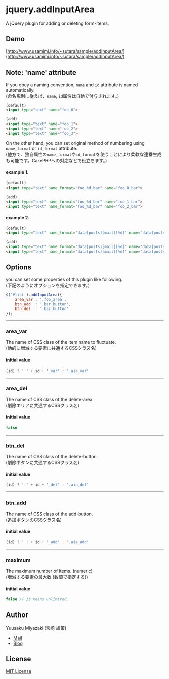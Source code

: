 # jquery.addInputArea
A jQuery plugin for adding or deleting form-items.


## Demo
[http://www.usamimi.info/~sutara/sample/addInputArea/](http://www.usamimi.info/~sutara/sample/addInputArea/)


## Note: 'name' attribute
If you obey a naming convention, `name` and `id` attribute is named automatically.  
(命名規則に従えば、`name`, `id`属性は自動で付与されます。)

``` html
(default)
<input type="text" name="foo_0">

(add)
<input type="text" name="foo_1">
<input type="text" name="foo_2">
<input type="text" name="foo_3">
```

On the other hand, you can set original method of numbering using `name_format` or `id_format` attribute.  
(他方で、独自属性の`name_format`や`id_format`を使うことにより柔軟な連番生成も可能です。CakePHPへの対応などで役立ちます。)

#### example 1.

``` html
(default)
<input type="text" name_format="foo_%d_bar" name="foo_0_bar">

(add)
<input type="text" name_format="foo_%d_bar" name="foo_1_bar">
<input type="text" name_format="foo_%d_bar" name="foo_2_bar">
```

#### example 2.

``` html
(default)
<input type="text" name_format="data[posts][mail][%d]" name="data[posts][mail][0]">

(add)
<input type="text" name_format="data[posts][mail][%d]" name="data[posts][mail][1]">
<input type="text" name_format="data[posts][mail][%d]" name="data[posts][mail][2]">	
```

## Options
you can set some properties of this plugin like following.  
(下記のようにオプションを指定できます。)

``` javascript
$('#list').addInputArea({
    area_var : '.foo_area',
    btn_add  : '.bar_button',
    btn_del  : '.baz_button'
});
```

- - -
### area_var
The name of CSS class of the item name to fluctuate.  
(動的に増減する要素に共通するCSSクラス名)

#### initial value

``` javascript
(id) ? '.' + id + '_var' : '.aia_var'
```

- - -
### area_del
The name of CSS class of the delete-area.  
(削除エリアに共通するCSSクラス名)

#### initial value

``` javascript
false
```

- - -
### btn_del
The name of CSS class of the delete-button.  
(削除ボタンに共通するCSSクラス名)

#### initial value

``` javascript
(id) ? '.' + id + '_del' : '.aia_del'
```

- - -
### btn_add
The name of CSS class of the add-button.  
(追加ボタンのCSSクラス名)

#### initial value

``` javascript
(id) ? '.' + id + '_add' : '.aia_add'
```

- - -
### maximum
The maximum number of items. (numeric)  
(増減する要素の最大数 (数値で指定する))

#### initial value

``` javascript
false // It means unlimited.
```

## Author
Yuusaku Miyazaki (宮崎 雄策)

* [Mail](toumin.m7@gmail.com)
* [Blog](http://d.hatena.ne.jp/sutara_lumpur/20120509/1336556562)


## License
[MIT License](http://www.opensource.org/licenses/mit-license.php)
